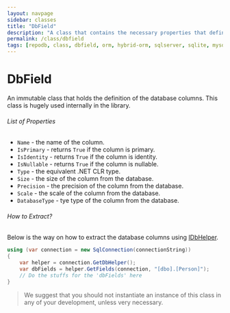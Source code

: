 ```yaml
---
layout: navpage
sidebar: classes
title: "DbField"
description: "A class that contains the necessary properties that defines a database field."
permalink: /class/dbfield
tags: [repodb, class, dbfield, orm, hybrid-orm, sqlserver, sqlite, mysql, postgresql]
---
```


# DbField

An immutable class that holds the definition of the database columns. This class is hugely used internally in the library.


###### List of Properties

- `Name` - the name of the column.
- `IsPrimary` - returns `True` if the column is primary.
- `IsIdentity` - returns `True` if the column is identity.
- `IsNullable` - returns `True` if the column is nullable.
- `Type` - the equivalent .NET CLR type.
- `Size` - the size of the column from the database.
- `Precision` - the precision of the column from the database.
- `Scale` - the scale of the column from the database.
- `DatabaseType` - tye type of the column from the database.

###### How to Extract?

Below is the way on how to extract the database columns using [IDbHelper](/interface/idbhelper).

```csharp
using (var connection = new SqlConnection(connectionString))
{
    var helper = connection.GetDbHelper();
    var dbFields = helper.GetFields(connection, "[dbo].[Person]");
    // Do the stuffs for the 'dbFields' here
}
```

> We suggest that you should not instantiate an instance of this class in any of your development, unless very necessary.